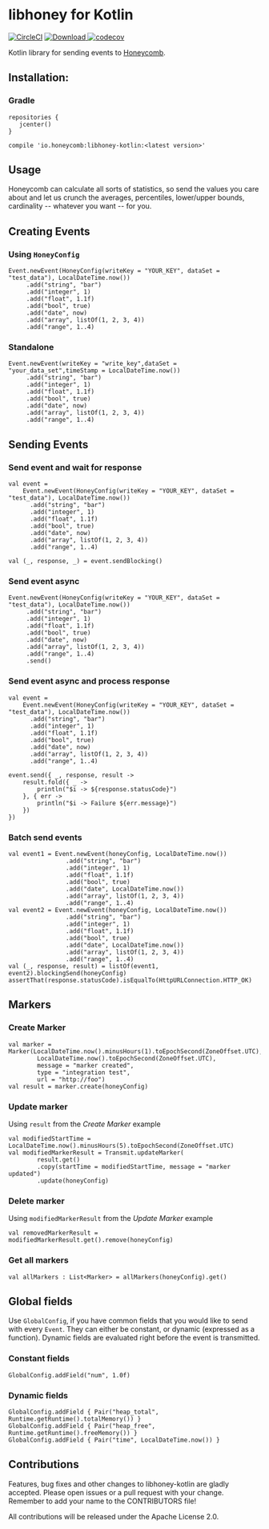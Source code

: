 # libhoney for Kotlin

[![CircleCI](https://circleci.com/gh/imavroukakis/libhoney-kotlin.svg?style=shield)](https://circleci.com/gh/imavroukakis/libhoney-kotlin)
[ ![Download](https://api.bintray.com/packages/imavroukakis/maven/libhoney-kotlin/images/download.svg?version=0.1.0) ](https://bintray.com/imavroukakis/maven/libhoney-kotlin/0.1.0/link)[![codecov](https://codecov.io/gh/imavroukakis/libhoney-kotlin/branch/master/graph/badge.svg)](https://codecov.io/gh/imavroukakis/libhoney-kotlin)

Kotlin library for sending events to [Honeycomb](https://honeycomb.io).

## Installation:

### Gradle

```
repositories {
   jcenter()
}

compile 'io.honeycomb:libhoney-kotlin:<latest version>'
```


## Usage

Honeycomb can calculate all sorts of statistics, so send the values you care about and let us crunch the averages, percentiles, lower/upper bounds, cardinality -- whatever you want -- for you.

## Creating Events

### Using `HoneyConfig`

```
Event.newEvent(HoneyConfig(writeKey = "YOUR_KEY", dataSet = "test_data"), LocalDateTime.now())
     .add("string", "bar")
     .add("integer", 1)
     .add("float", 1.1f)
     .add("bool", true)
     .add("date", now)
     .add("array", listOf(1, 2, 3, 4))
     .add("range", 1..4)
```

### Standalone

```
Event.newEvent(writeKey = "write_key",dataSet = "your_data_set",timeStamp = LocalDateTime.now())
     .add("string", "bar")
     .add("integer", 1)
     .add("float", 1.1f)
     .add("bool", true)
     .add("date", now)
     .add("array", listOf(1, 2, 3, 4))
     .add("range", 1..4)
```


## Sending Events

### Send event and wait for response

```
val event =
    Event.newEvent(HoneyConfig(writeKey = "YOUR_KEY", dataSet = "test_data"), LocalDateTime.now())
      .add("string", "bar")
      .add("integer", 1)
      .add("float", 1.1f)
      .add("bool", true)
      .add("date", now)
      .add("array", listOf(1, 2, 3, 4))
      .add("range", 1..4)

val (_, response, _) = event.sendBlocking()
```

### Send event async

```
Event.newEvent(HoneyConfig(writeKey = "YOUR_KEY", dataSet = "test_data"), LocalDateTime.now())
     .add("string", "bar")
     .add("integer", 1)
     .add("float", 1.1f)
     .add("bool", true)
     .add("date", now)
     .add("array", listOf(1, 2, 3, 4))
     .add("range", 1..4)
     .send()
```

### Send event async and process response

```
val event =
    Event.newEvent(HoneyConfig(writeKey = "YOUR_KEY", dataSet = "test_data"), LocalDateTime.now())
      .add("string", "bar")
      .add("integer", 1)
      .add("float", 1.1f)
      .add("bool", true)
      .add("date", now)
      .add("array", listOf(1, 2, 3, 4))
      .add("range", 1..4)

event.send({ _, response, result ->
    result.fold({ _ ->
        println("$i -> ${response.statusCode}")
    }, { err ->
        println("$i -> Failure ${err.message}")
    })
})
```

### Batch send events

```
val event1 = Event.newEvent(honeyConfig, LocalDateTime.now())
                .add("string", "bar")
                .add("integer", 1)
                .add("float", 1.1f)
                .add("bool", true)
                .add("date", LocalDateTime.now())
                .add("array", listOf(1, 2, 3, 4))
                .add("range", 1..4)
val event2 = Event.newEvent(honeyConfig, LocalDateTime.now())
                .add("string", "bar")
                .add("integer", 1)
                .add("float", 1.1f)
                .add("bool", true)
                .add("date", LocalDateTime.now())
                .add("array", listOf(1, 2, 3, 4))
                .add("range", 1..4)
val (_, response, result) = listOf(event1, event2).blockingSend(honeyConfig)
assertThat(response.statusCode).isEqualTo(HttpURLConnection.HTTP_OK)
```

## Markers

### Create Marker

```
val marker = Marker(LocalDateTime.now().minusHours(1).toEpochSecond(ZoneOffset.UTC),
        LocalDateTime.now().toEpochSecond(ZoneOffset.UTC),
        message = "marker created",
        type = "integration test",
        url = "http://foo")
val result = marker.create(honeyConfig)
```

### Update marker

Using `result` from the _Create Marker_ example
```
val modifiedStartTime = LocalDateTime.now().minusHours(5).toEpochSecond(ZoneOffset.UTC)
val modifiedMarkerResult = Transmit.updateMarker(
        result.get()
        .copy(startTime = modifiedStartTime, message = "marker updated")
        .update(honeyConfig)
```

### Delete marker

Using `modifiedMarkerResult` from the _Update Marker_ example
```
val removedMarkerResult = modifiedMarkerResult.get().remove(honeyConfig)
```

### Get all markers

```
val allMarkers : List<Marker> = allMarkers(honeyConfig).get()
```

## Global fields

Use `GlobalConfig`, if you have common fields that you would like to send with every `Event`. They can either be constant, or dynamic (expressed as a function). Dynamic fields are evaluated right before the event is transmitted.

### Constant fields

```
GlobalConfig.addField("num", 1.0f)
```

### Dynamic fields

```
GlobalConfig.addField { Pair("heap_total", Runtime.getRuntime().totalMemory()) }
GlobalConfig.addField { Pair("heap_free", Runtime.getRuntime().freeMemory()) }
GlobalConfig.addField { Pair("time", LocalDateTime.now()) }
```

## Contributions

Features, bug fixes and other changes to libhoney-kotlin are gladly accepted. Please
open issues or a pull request with your change. Remember to add your name to the
CONTRIBUTORS file!

All contributions will be released under the Apache License 2.0.
